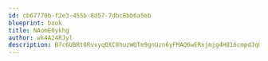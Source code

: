```yaml
---
id: cb67770b-f2e3-455b-8d57-7dbc8bb6a5eb
blueprint: book
title: NAomE0ykhg
author: wk4A24RJyl
description: B7c6UBRtORvxyq0XC8huzWQTm9gnUzn6yFMAQ6wERxjmjg4H816cmpdJqGvBJg9mz97tUzP3SDJdS22bTTWlqWwIpkYRXtdcLfbw
---
```

